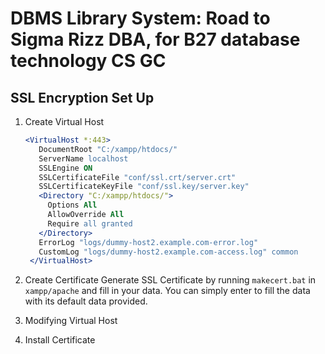 # DBMS Library System: Road to Sigma Rizz DBA, for B27 database technology CS GC

## SSL Encryption Set Up

1. Create Virtual Host
   ```apache
   <VirtualHost *:443>
      DocumentRoot "C:/xampp/htdocs/"
      ServerName localhost
      SSLEngine ON	
      SSLCertificateFile "conf/ssl.crt/server.crt"
      SSLCertificateKeyFile "conf/ssl.key/server.key"
      <Directory "C:/xampp/htdocs/">
  	    Options All
  	    AllowOverride All
  	    Require all granted
      </Directory>
      ErrorLog "logs/dummy-host2.example.com-error.log"
      CustomLog "logs/dummy-host2.example.com-access.log" common
    </VirtualHost>
   ```
3. Create Certificate
   Generate SSL Certificate by running `makecert.bat` in `xampp/apache` and fill in your data. You can simply enter to fill the data with its default data provided.
   

4. Modifying Virtual Host
5. Install Certificate

